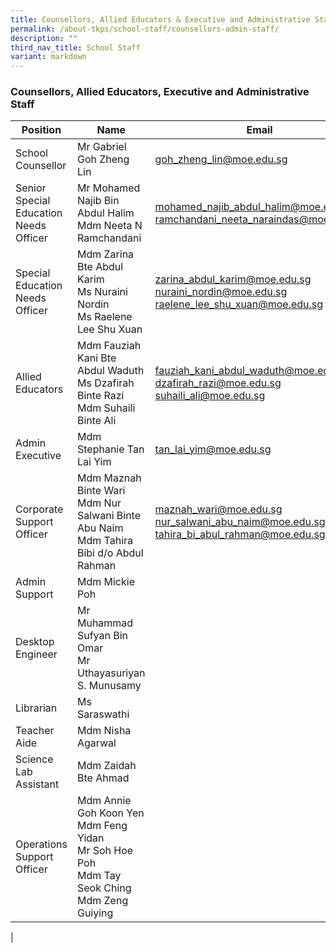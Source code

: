 ```yaml
---
title: Counsellors, Allied Educators & Executive and Administrative Staff
permalink: /about-tkps/school-staff/counsellors-admin-staff/
description: ""
third_nav_title: School Staff
variant: markdown
---
```

### **Counsellors, Allied Educators, Executive and Administrative Staff**

| Position | Name | Email | Ext |
|---|---|---|---|
| School Counsellor |  Mr Gabriel Goh Zheng Lin  | goh_zheng_lin@moe.edu.sg | 245
| Senior Special Education Needs Officer |  Mr Mohamed Najib Bin Abdul Halim<br>Mdm Neeta N Ramchandani | mohamed_najib_abdul_halim@moe.edu.sg<br>ramchandani_neeta_naraindas@moe.edu.sg | 251<br>247
| Special Education Needs Officer |  Mdm Zarina Bte Abdul Karim<br>Ms Nuraini Nordin<br>Ms Raelene Lee Shu Xuan | zarina_abdul_karim@moe.edu.sg<br>nuraini_nordin@moe.edu.sg<br>raelene_lee_shu_xuan@moe.edu.sg | 246<br>250<br>248
| Allied Educators | Mdm Fauziah Kani Bte Abdul Waduth<br>Ms Dzafirah Binte Razi<br>Mdm Suhaili Binte Ali | fauziah_kani_abdul_waduth@moe.edu.sg<br>dzafirah_razi@moe.edu.sg<br>suhaili_ali@moe.edu.sg | 253<br>254
| Admin Executive |  Mdm Stephanie Tan Lai Yim  | tan_lai_yim@moe.edu.sg | 102
| Corporate Support Officer |  Mdm Maznah Binte Wari<br>Mdm Nur Salwani Binte Abu Naim<br>Mdm Tahira Bibi d/o Abdul Rahman | maznah_wari@moe.edu.sg<br>nur_salwani_abu_naim@moe.edu.sg<br>tahira_bi_abul_rahman@moe.edu.sg | 131<br>104<br>103
| Admin Support | Mdm Mickie Poh | | 100
| Desktop Engineer | Mr Muhammad Sufyan Bin Omar<br>Mr Uthayasuriyan S. Munusamy |
| Librarian |  Ms Saraswathi | | 306
| Teacher Aide |  Mdm Nisha Agarwal |
| Science Lab Assistant |  Mdm Zaidah Bte Ahmad |
| Operations Support Officer |  Mdm Annie Goh Koon Yen<br>Mdm Feng Yidan<br>Mr Soh Hoe Poh<br>Mdm Tay Seok Ching<br>Mdm Zeng Guiying |
|